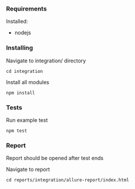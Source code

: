 ### Requirements
Installed:
* nodejs
### Installing
Navigate to integration/ directory
```
cd integration
```
Install all modules
```
npm install
```
### Tests
Run example test
```
npm test
```
### Report
Report should be opened after test ends

Navigate to report
```
cd reports/integration/allure-report/index.html
```